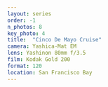 ```yaml
---
layout: series
order: -1
n_photos: 8
key_photo: 4
title:  "Cinco De Mayo Cruise"
camera: Yashica-Mat EM
lens: Yashinon 80mm f/3.5
film: Kodak Gold 200
format: 120
location: San Francisco Bay
---
```

